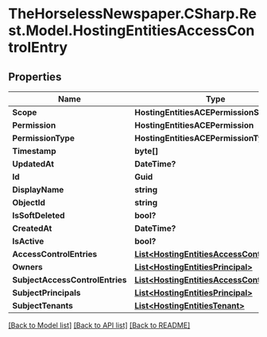 # TheHorselessNewspaper.CSharp.Rest.Model.HostingEntitiesAccessControlEntry

## Properties

Name | Type | Description | Notes
------------ | ------------- | ------------- | -------------
**Scope** | **HostingEntitiesACEPermissionScope** |  | [optional] 
**Permission** | **HostingEntitiesACEPermission** |  | [optional] 
**PermissionType** | **HostingEntitiesACEPermissionType** |  | [optional] 
**Timestamp** | **byte[]** |  | [optional] 
**UpdatedAt** | **DateTime?** |  | [optional] 
**Id** | **Guid** |  | [optional] 
**DisplayName** | **string** |  | [optional] 
**ObjectId** | **string** |  | [optional] 
**IsSoftDeleted** | **bool?** |  | [optional] 
**CreatedAt** | **DateTime?** |  | [optional] 
**IsActive** | **bool?** |  | [optional] 
**AccessControlEntries** | [**List&lt;HostingEntitiesAccessControlEntry&gt;**](HostingEntitiesAccessControlEntry.md) |  | [optional] 
**Owners** | [**List&lt;HostingEntitiesPrincipal&gt;**](HostingEntitiesPrincipal.md) |  | [optional] 
**SubjectAccessControlEntries** | [**List&lt;HostingEntitiesAccessControlEntry&gt;**](HostingEntitiesAccessControlEntry.md) |  | [optional] 
**SubjectPrincipals** | [**List&lt;HostingEntitiesPrincipal&gt;**](HostingEntitiesPrincipal.md) |  | [optional] 
**SubjectTenants** | [**List&lt;HostingEntitiesTenant&gt;**](HostingEntitiesTenant.md) |  | [optional] 

[[Back to Model list]](../README.md#documentation-for-models) [[Back to API list]](../README.md#documentation-for-api-endpoints) [[Back to README]](../README.md)


